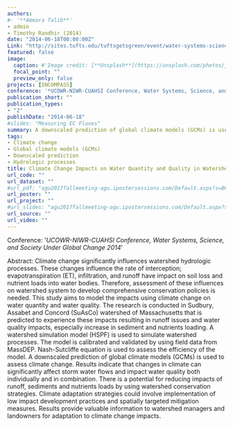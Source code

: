 ```yaml
---
authors: 
#- '**Ammara Talib**'
- admin
- Timothy Randhir (2014)
date: "2014-06-18T00:00:00Z"
Link: "http://sites.tufts.edu/tuftsgetsgreen/event/water-systems-science-and-society-under-global-change-conference/"
featured: false
image:
  caption: #'Image credit: [**Unsplash**](https://unsplash.com/photos/jdD8gXaTZsc)'#
  focal_point: ""
  preview_only: false
projects: [INCOMPASS]
conference: '*UCOWR-NIWR-CUAHSI Conference, Water Systems, Science, and Society Under Global Change 2014*'
publication_short: ""
publication_types:
- "2"
publishDate: "2014-06-18"
#slides: "Measuring EC Fluxes"
summary: A downscaled prediction of global climate models (GCMs) is used to assess climate change impacts in Sudbury, Assabet and Concord (SuAsCo) watershed of Massachusetts. Climate adaptation strategies could involve implementation of low impact development practices and spatially targeted mitigation measures.
tags:
- Climate change
- Global climate models (GCMs)
- Downscaled prediction
- Hydrologic processes
title: Climate Change Impacts on Water Quantity and Quality in Watershed Systems
url_code: ""
url_dataset: ""
#url_pdf: "agu2017fallmeeting-agu.ipostersessions.com/Default.aspx?s=BC-27-92-16-96-E4-C3-1C-D7-54-97-11-10-30-54-48"
url_poster: ""
url_project: ""
#url_slides: "agu2017fallmeeting-agu.ipostersessions.com/Default.aspx?s=BC-27-92-16-96-E4-C3-1C-D7-54-97-11-10-30-54-48"
url_source: ""
url_video: ""
---
```

Conference: '*UCOWR-NIWR-CUAHSI Conference, Water Systems, Science, and Society Under Global Change 2014*'

Abstract: Climate change significantly influences watershed hydrologic processes. These changes influence the rate of interception; evapotranspiration (ET), infiltration, and runoff have impact on soil loss and nutrient loads into water bodies. Therefore, assessment of these influences on watershed system to develop comprehensive conservation policies is needed. This study aims to model the impacts using climate change on water quantity and water quality. The research is conducted in Sudbury, Assabet and Concord (SuAsCo) watershed of Massachusetts that is predicted to experience these impacts resulting in runoff issues and water quality impacts, especially increase in sediment and nutrients loading. A watershed simulation model (HSPF) is used to simulate watershed processes. The model is calibrated and validated by using field data from MassDEP. Nash-Sutcliffe equation is used to assess the efficiency of the model. A downscaled prediction of global climate models (GCMs) is used to assess climate change. Results indicate that changes in climate can significantly affect storm water flows and impact water quality both individually and in combination. There is a potential for reducing impacts of runoff, sediments and nutrients loads by using watershed conservation strategies. Climate adaptation strategies could involve implementation of low impact development practices and spatially targeted mitigation measures. Results provide valuable information to watershed managers and landowners for adaptation to climate change impacts.
